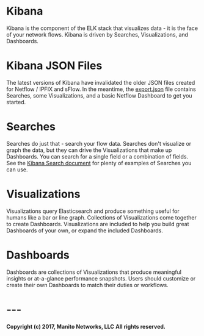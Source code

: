 # Kibana
Kibana is the component of the ELK stack that visualizes data - it is the face of your network flows. Kibana is driven by Searches, Visualizations, and Dashboards.

# Kibana JSON Files
The latest versions of Kibana have invalidated the older JSON files created for Netflow / IPFIX and sFlow. In the meantime, the [export.json](export.json) file contains Searches, some Visualizations, and a basic Netflow Dashboard to get you started.

# Searches
Searches do just that - search your flow data. Searches don't visualize or graph the data, but they can drive the Visualizations that make up Dashboards. You can search for a single field or a combination of fields. See the [Kibana Search document](Searches.md) for plenty of examples of Searches you can use.

# Visualizations
Visualizations query Elasticsearch and produce something useful for humans like a bar or line graph. Collections of Visualizations come together to create Dashboards. Visualizations are included to help you build great Dashboards of your own, or expand the included Dashboards.

# Dashboards
Dashboards are collections of Visualizations that produce meaningful insights or at-a-glance performance snapshots. Users should customize or create their own Dashboards to match their duties or workflows.

# ---
**Copyright (c) 2017, Manito Networks, LLC**
**All rights reserved.**